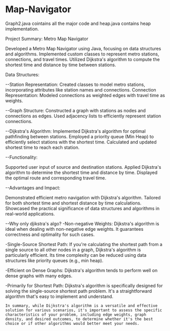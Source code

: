 # Map-Navigator
Graph2.java cointains all the major code and heap.java contains heap implementation.


Project Summary: Metro Map Navigator

Developed a Metro Map Navigator using Java, focusing on data structures and algorithms.
Implemented custom classes to represent metro stations, connections, and travel times.
Utilized Dijkstra's algorithm to compute the shortest time and distance by time between stations.

Data Structures:

--Station Representation:
Created classes to model metro stations, incorporating attributes like station names and connections.
Connection Representation:
Modeled connections as weighted edges with travel time as weights.

--Graph Structure:
Constructed a graph with stations as nodes and connections as edges.
Used adjacency lists to efficiently represent station connections.

--Dijkstra's Algorithm:
Implemented Dijkstra's algorithm for optimal pathfinding between stations.
Employed a priority queue (Min Heap) to efficiently select stations with the shortest time.
Calculated and updated shortest time to reach each station.

--Functionality:

Supported user input of source and destination stations.
Applied Dijkstra's algorithm to determine the shortest time and distance by time.
Displayed the optimal route and corresponding travel time.

--Advantages and Impact:

Demonstrated efficient metro navigation with Dijkstra's algorithm.
Tailored for both shortest time and shortest distance by time calculations.
Showcased the practical significance of data structures and algorithms in real-world applications.

--Why only djikstra's algo?
-Non-negative Weights: Dijkstra's algorithm is ideal when dealing with non-negative edge weights. It guarantees correctness and optimality for such cases.

-Single-Source Shortest Path: If you're calculating the shortest path from a single source to all other nodes in a graph, Dijkstra's algorithm is particularly efficient. Its time complexity can be reduced using data structures like priority queues (e.g., min heap).

-Efficient on Dense Graphs: Dijkstra's algorithm tends to perform well on dense graphs with many edges.

-Primarily for Shortest Path: Dijkstra's algorithm is specifically designed for solving the single-source shortest path problem. It's a straightforward algorithm that's easy to implement and understand.
    
    In summary, while Dijkstra's algorithm is a versatile and effective solution for various scenarios, it's important to assess the specific characteristics of your problem, including edge weights, graph density, and desired outcomes, to determine whether it's the best choice or if other algorithms would better meet your needs.
